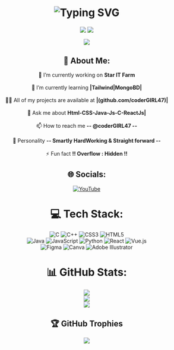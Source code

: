 <h1 align="center">
  <img src="https://readme-typing-svg.demolab.com?font=Gabarito&weight=700&size=48&center=true&vCenter=true&pause=1000&color=A41CF7&width=700&height=70&lines=Nice+to+See+You+!!!" alt="Typing SVG" />
</h1>

<div align="center">
  <img align="center" src="https://visitcount.itsvg.in/api?id=coderGIRL47&icon=1&color=12"/>
  <img align="center" src="https://visitor-badge.laobi.icu/badge?page_id=coderGIRL47.coderGIRL47" />
</div>
<br>


<div align="center">
<img src="https://media.licdn.com/dms/image/v2/C5622AQHKpAUp-_Piqw/feedshare-shrink_2048_1536/feedshare-shrink_2048_1536/0/1653636249732?e=2147483647&v=beta&t=YRBSl-9HJIuW450_k4E3f2VM0Rtn4g2MXk8POIw32xE"/>
</div>

<div align="center">
  
## 💫 About Me:
🔭 I’m currently working on **Star IT Farm**<br>  <br>🌱 I’m currently learning **|Tailwind|MongoBD|**<br><br>👨‍💻 All of my projects are available at **|(github.com/coderGIRL47)|**<br><br>💬 Ask me about **Html-CSS-Java-Js-C-ReactJs|**<br><br>📫 How to reach me **-- @coderGIRL47 --**<br><br>🧑 Personality **-- Smartly HardWorking & Straight forward --**<br><br>⚡ Fun fact **!! Overflow : Hidden !!**


## 🌐 Socials:
[![YouTube](https://img.shields.io/badge/YouTube-%23FF0000.svg?logo=YouTube&logoColor=white)](https://youtube.com/@@the_guy_47) 

# 💻 Tech Stack:
![C](https://img.shields.io/badge/c-%2300599C.svg?style=for-the-badge&logo=c&logoColor=white) 
![C++](https://img.shields.io/badge/c++-%2300599C.svg?style=for-the-badge&logo=c%2B%2B&logoColor=white) 
![CSS3](https://img.shields.io/badge/css3-%231572B6.svg?style=for-the-badge&logo=css3&logoColor=white) 
![HTML5](https://img.shields.io/badge/html5-%23E34F26.svg?style=for-the-badge&logo=html5&logoColor=white) <br>
![Java](https://img.shields.io/badge/java-%23ED8B00.svg?style=for-the-badge&logo=openjdk&logoColor=white) 
![JavaScript](https://img.shields.io/badge/javascript-%23323330.svg?style=for-the-badge&logo=javascript&logoColor=%23F7DF1E) 
![Python](https://img.shields.io/badge/python-3670A0?style=for-the-badge&logo=python&logoColor=ffdd54) 
![React](https://img.shields.io/badge/react-%2320232a.svg?style=for-the-badge&logo=react&logoColor=%2361DAFB) 
![Vue.js](https://img.shields.io/badge/vue.js-%2335495e.svg?style=for-the-badge&logo=vuedotjs&logoColor=%234FC08D)<br>
![Figma](https://img.shields.io/badge/figma-%23F24E1E.svg?style=for-the-badge&logo=figma&logoColor=white) 
![Canva](https://img.shields.io/badge/Canva-%2300C4CC.svg?style=for-the-badge&logo=Canva&logoColor=white) 
![Adobe Illustrator](https://img.shields.io/badge/adobe%20illustrator-%23FF9A00.svg?style=for-the-badge&logo=adobe%20illustrator&logoColor=white) 

# 📊 GitHub Stats:
![](https://github-readme-stats.vercel.app/api?username=coderGIRL47&theme=calm&hide_border=true&include_all_commits=true&count_private=true)<br/>
![](https://github-readme-streak-stats.herokuapp.com/?user=coderGIRL47&theme=calm&hide_border=true)<br/>
![](https://github-readme-stats.vercel.app/api/top-langs/?username=coderGIRL47&theme=calm&hide_border=true&include_all_commits=true&count_private=true&layout=compact)

## 🏆 GitHub Trophies
![](https://github-profile-trophy.vercel.app/?username=coderGIRL47&theme=calm&no-frame=false&no-bg=true&margin-w=4)

</div>

